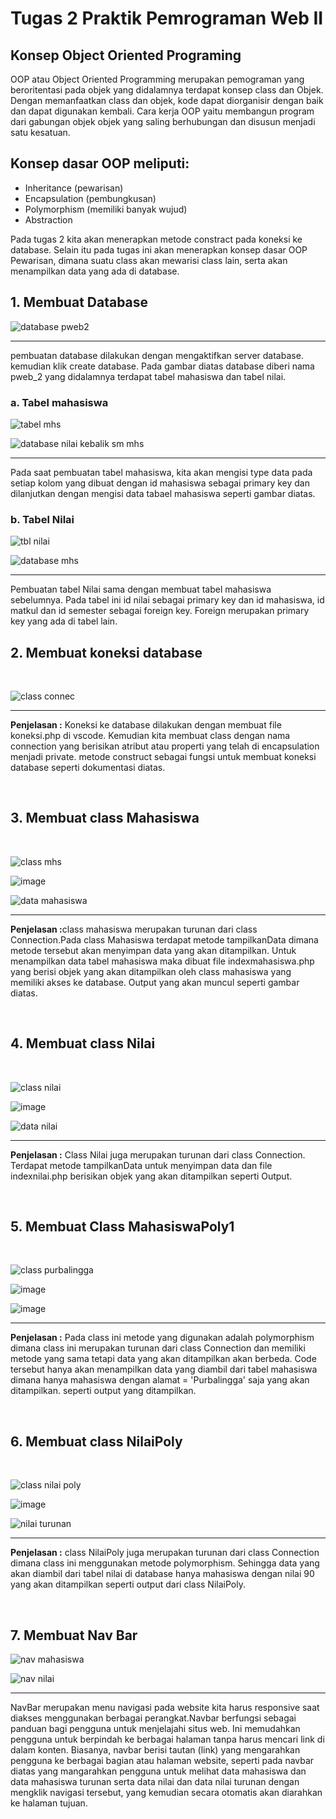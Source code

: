 # Tugas 2 Praktik Pemrograman Web II
<h2>Konsep Object Oriented Programing</h2>
<p></p>OOP atau Object Oriented Programming merupakan pemograman yang beroritentasi pada objek yang didalamnya terdapat konsep class dan Objek. Dengan memanfaatkan class dan objek, kode dapat diorganisir dengan baik dan dapat digunakan kembali. Cara kerja OOP yaitu membangun program dari gabungan objek objek yang saling berhubungan dan disusun menjadi satu kesatuan.</p>
<h2>Konsep dasar OOP meliputi:</h2>
<ul>
  <li> Inheritance (pewarisan)</li>
  <li> Encapsulation (pembungkusan)</li>
  <li> Polymorphism (memiliki banyak wujud)</li>
  <li> Abstraction</li>
</ul>
<p>Pada tugas 2 kita akan menerapkan metode constract pada koneksi ke database. Selain itu pada tugas ini akan menerapkan konsep dasar OOP Pewarisan, dimana suatu class akan mewarisi class lain, serta akan menampilkan data yang ada di database.</p>
<h2>1. Membuat Database</h2>

![database pweb2](https://github.com/user-attachments/assets/1fc1b4b4-ae07-461f-a5db-acd3e53114db)<br><hr>

pembuatan database dilakukan dengan mengaktifkan server database. kemudian klik create database. Pada gambar diatas database diberi nama pweb_2 yang didalamnya terdapat tabel mahasiswa dan tabel nilai.

<h3>a. Tabel mahasiswa</h3>


![tabel mhs](https://github.com/user-attachments/assets/3ed81282-e543-4dd1-9125-f902a015e9cf)<br>


![database nilai kebalik sm mhs](https://github.com/user-attachments/assets/abf00999-3b66-4b29-b29e-e5fde7b9c655)<br><hr>


Pada saat pembuatan tabel mahasiswa, kita akan mengisi type data pada setiap kolom yang dibuat dengan id mahasiswa sebagai primary key dan dilanjutkan dengan mengisi data tabael mahasiswa seperti gambar diatas.<br>



<h3>b. Tabel Nilai</h3>


![tbl nilai](https://github.com/user-attachments/assets/9be91eec-9abc-4902-b6a9-e2cdc6906c80)<br>



![database mhs](https://github.com/user-attachments/assets/f6bb7e63-7c48-4850-b59b-d5cf453602bd)<br><hr>



Pembuatan tabel Nilai sama dengan membuat tabel mahasiswa sebelumnya. Pada tabel ini id nilai sebagai primary key dan id mahasiswa, id matkul dan id semester sebagai foreign key. Foreign merupakan primary key yang ada di tabel lain. <br>




<h2>2. Membuat koneksi database</h2><br>


![class connec](https://github.com/user-attachments/assets/2f72687c-813e-4190-b070-14f9d100e9ff)<br><hr>



<p><b>Penjelasan :</b> Koneksi ke database dilakukan dengan membuat file koneksi.php di vscode. Kemudian kita membuat class dengan nama connection yang berisikan atribut atau properti yang telah di encapsulation menjadi private. metode construct sebagai fungsi untuk membuat koneksi database seperti dokumentasi diatas. </p><br>

<h2>3. Membuat class Mahasiswa</h2><br>


![class mhs](https://github.com/user-attachments/assets/5d4ff91c-01be-4f04-bd57-3b393db9a745)<br>



![image](https://github.com/user-attachments/assets/51744ee1-859d-44a5-b468-f1b72aaf6a13)<br>



![data mahasiswa](https://github.com/user-attachments/assets/3a35dfb8-1a9a-4f22-a910-dba76f6b2133)<br><hr>



<p><b>Penjelasan :</b>class mahasiswa merupakan turunan dari class Connection.Pada class Mahasiswa terdapat metode tampilkanData dimana metode tersebut akan menyimpan data yang akan ditampilkan. Untuk menampilkan data tabel mahasiswa maka dibuat file indexmahasiswa.php yang berisi objek yang akan ditampilkan oleh class mahasiswa yang memiliki akses ke database. Output yang akan muncul seperti gambar diatas.</p><br>



<h2>4. Membuat class Nilai</h2><br>


![class nilai](https://github.com/user-attachments/assets/702c65e7-10e1-484c-8aff-f68d53656b4d)<br>



![image](https://github.com/user-attachments/assets/ae673ffb-0d09-462b-81bc-fbd8b3f5b5da)<br>




![data nilai](https://github.com/user-attachments/assets/68e48c49-b7ce-4cae-aa61-21dc6d3b0dec)<br><hr>



<p><b>Penjelasan :</b> Class Nilai juga merupakan turunan dari class Connection. Terdapat metode tampilkanData untuk menyimpan data dan file indexnilai.php berisikan objek yang akan ditampilkan seperti Output.</p><br>


<h2>5. Membuat Class MahasiswaPoly1</h2><br>

![class purbalingga](https://github.com/user-attachments/assets/935b843e-8564-4380-8b87-067b61462141)<br>



![image](https://github.com/user-attachments/assets/c0212df0-abff-449f-8ed7-63527db66dcf)



![image](https://github.com/user-attachments/assets/db87bf41-407a-4671-989b-1165102506dd)<br><hr>



<p><b>Penjelasan :</b> Pada class ini metode yang digunakan adalah polymorphism dimana class ini merupakan turunan dari class Connection dan memiliki metode yang sama tetapi data yang akan ditampilkan akan berbeda. Code tersebut hanya akan menampilkan data yang diambil dari tabel  mahasiswa dimana hanya mahasiswa dengan alamat = 'Purbalingga' saja yang akan ditampilkan. seperti output yang ditampilkan. </p><br>



<h2>6. Membuat class NilaiPoly</h2><br>

![class nilai poly](https://github.com/user-attachments/assets/321f0d43-b495-4b4c-ba95-3cfadfa80d7f)<br>


![image](https://github.com/user-attachments/assets/0b007bd4-a3d1-456f-ae5c-fd9c5fa846ca)



![nilai turunan](https://github.com/user-attachments/assets/97d1fa09-8909-4812-88ec-aca97d8708eb)<br><hr>


<p><b>Penjelasan :</b> class NilaiPoly juga merupakan turunan dari class Connection dimana class ini menggunakan metode polymorphism. Sehingga data yang akan diambil dari tabel nilai di database hanya mahasiswa dengan nilai 90 yang akan ditampilkan seperti output dari class NilaiPoly.</p><br>


<h2>7. Membuat Nav Bar</h2>

![nav mahasiswa](https://github.com/user-attachments/assets/996f1e35-be05-40fa-a6ee-0148eafca1ff)



![nav nilai](https://github.com/user-attachments/assets/95bdfa7d-87c6-4a20-b1b4-44d678fab0cf)<br><hr>


<p>NavBar merupakan menu navigasi pada website kita harus responsive saat diakses menggunakan berbagai perangkat.Navbar berfungsi sebagai panduan bagi pengguna untuk menjelajahi situs web. Ini memudahkan pengguna untuk berpindah ke berbagai halaman tanpa harus mencari link di dalam konten. Biasanya, navbar berisi tautan (link) yang mengarahkan pengguna ke berbagai bagian atau halaman website, seperti pada navbar diatas yang mangarahkan pengguna untuk melihat data mahasiswa dan data mahasiswa turunan serta data nilai dan data nilai turunan dengan mengklik navigasi tersebut, yang kemudian secara otomatis akan diarahkan ke halaman tujuan.</p>



